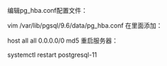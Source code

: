 编辑pg_hba.conf配置文件：

vim /var/lib/pgsql/9.6/data/pg_hba.conf
在里面添加：

host    all             all             0.0.0.0/0               md5
重启服务器：

systemctl restart postgresql-11

